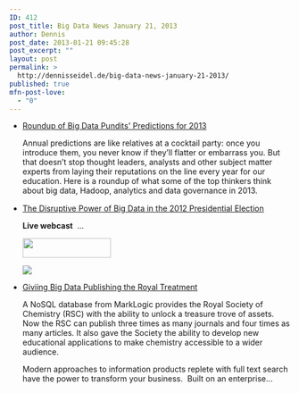 ```yaml
---
ID: 412
post_title: Big Data News January 21, 2013
author: Dennis
post_date: 2013-01-21 09:45:28
post_excerpt: ""
layout: post
permalink: >
  http://dennisseidel.de/big-data-news-january-21-2013/
published: true
mfn-post-love:
  - "0"
---
```

<ul class="scrd_digest">
<li><a href="http://feedproxy.google.com/~r/ibm-big-data-hub/~3/_L5yWCwSadQ/roundup-big-data-pundits-predictions-2013" rel="external">Roundup of Big Data Pundits&#039; Predictions for 2013</a>
<div><div><div><div><p>Annual predictions are like relatives at a cocktail party: once you introduce them, you never know if they’ll flatter or embarrass you. But that doesn’t stop thought leaders, analysts and other subject matter experts from laying their reputations on the line every year for our education. Here is a roundup of what some of the top thinkers think about big data, Hadoop, analytics and data governance in 2013. </p>
</div></div></div><img src="http://feeds.feedburner.com/~r/ibm-big-data-hub/~4/_L5yWCwSadQ" height="1" width="1" /></div>
</li>
<li><a href="http://www.datasciencecentral.com/xn/detail/6448529%3ABlogPost%3A44026" rel="external">The Disruptive Power of Big Data in the 2012 Presidential Election</a>
<div><p><span><strong>Live webcast</strong><span>  …</span></span></p>
<p><span><a href="http://cts.vresp.com/c/?DataScienceCentral/1c63ffa553/15edb9a063/ff7b747b77" target="_blank"><img alt="" height="35" src="http://cdn1.hubspot.com/hub/120019/btn-register-now.gif" width="158"></img></a></span></p>
<p></p>
<p><span><img src="http://cdn1.hubspot.com/hub/120019/Screen_Shot_2012-12-20_at_2.01.34_PM.png"></img></span></p></div>
</li>
<li><a href="http://www.datasciencecentral.com/xn/detail/6448529%3ABlogPost%3A44013" rel="external">Giviing Big Data Publishing the Royal Treatment</a>
<div><p>A NoSQL database from MarkLogic provides the Royal Society of Chemistry (RSC) with the ability to unlock a treasure trove of assets.  Now the RSC can publish three times as many journals and four times as many articles. It also gave the Society the ability to develop new educational applications to make chemistry accessible to a wider audience.</p>
<p>Modern approaches to information products replete with full text search have the power to transform your business.  Built on an enterprise…</p></div>
</li>
</ul>